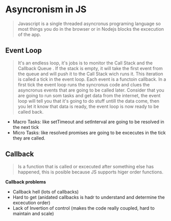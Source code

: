 # Asyncronism in JS
>Javascript is a single threaded asyncronus programing language so most things you do in the browser or in Nodejs blocks the excecution of the app.

## Event Loop
>It's an endless loop, it's jobs is to monitor the Call Stack and the Callback Queue . If the stack is empty, it will take the first event from the queue and will push it to the Call Stack wich runs it. This iteration is called a tick in the event loop. Each event is a functoin callback. In a first tick the event loop runs the syncronus code and clues the asyncronus events that are going to be called later.
>Consider that you are going to run som tasks and get data from the internet, the event loop will tell you that it's going to do stuff untill the data come, then you let it know that data is ready, the event loop is now ready to be called back.

- Macro Tasks: like setTimeout and setInterval are going to be resolved in the next tick
- Micro Tasks: like resolved promises are going to be excecutes in the tick they are called.

## Callback
> Is a function that is called or excecuted after something else has happened, this is posible because JS supports higer order functions.

**Callback problems**
- Callback hell (lots of callbacks)
- Hard to get (anidated callbacks is hadr to understand and determine the excecution order)
- Lack of Invertion of control (makes the code really coupled, hard to maintain and scale)
